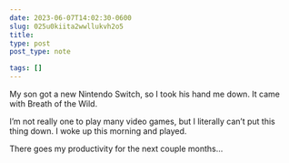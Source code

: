 ```yaml
---
date: 2023-06-07T14:02:30-0600
slug: 025u0kiita2wwllukvh2o5
title: 
type: post
post_type: note

tags: []
---
```

My son got a new Nintendo Switch, so I took his hand me down. It came with Breath of the Wild.


I’m not really one to play many video games, but I literally can’t put this thing down. I woke up this morning and played.


There goes my productivity for the next couple months…



